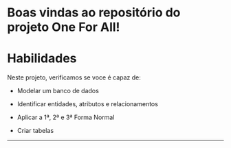 # Boas vindas ao repositório do projeto One For All!

# Habilidades
Neste projeto, verificamos se voce é capaz de:

  * Modelar um banco de dados

  * Identificar entidades, atributos e relacionamentos
  
  * Aplicar a 1ª, 2ª e 3ª Forma Normal

  * Criar tabelas

---
